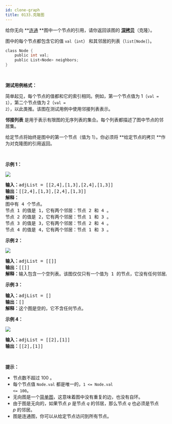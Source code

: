 ```yaml
---
id: clone-graph
title: 0133.克隆图
---
```

给你无向 **[连通](https://baike.baidu.com/item/连通图/6460995?fr=aladdin) **图中一个节点的引用，请你返回该图的 [**深拷贝**](https://baike.baidu.com/item/深拷贝/22785317?fr=aladdin)（克隆）。

图中的每个节点都包含它的值 <code>val</code>（<code>int</code>） 和其邻居的列表（<code>list[Node]</code>）。


```c
class Node {
    public int val;
    public List<Node> neighbors;
}
```

 

**测试用例格式：**

简单起见，每个节点的值都和它的索引相同。例如，第一个节点值为 1（<code>val = 1</code>），第二个节点值为 2（<code>val = 2</code>），以此类推。该图在测试用例中使用邻接列表表示。

**邻接列表** 是用于表示有限图的无序列表的集合。每个列表都描述了图中节点的邻居集。

给定节点将始终是图中的第一个节点（值为 1）。你必须将 **给定节点的拷贝 **作为对克隆图的引用返回。

 

**示例 1：**

![](https://assets.leetcode-cn.com/aliyun-lc-upload/uploads/2020/02/01/133_clone_graph_question.png)


<pre><strong>输入：</strong>adjList = [[2,4],[1,3],[2,4],[1,3]]<br/><strong>输出：</strong>[[2,4],[1,3],[2,4],[1,3]]<br/><strong>解释：<br/></strong>图中有 4 个节点。<br/>节点 1 的值是 1，它有两个邻居：节点 2 和 4 。<br/>节点 2 的值是 2，它有两个邻居：节点 1 和 3 。<br/>节点 3 的值是 3，它有两个邻居：节点 2 和 4 。<br/>节点 4 的值是 4，它有两个邻居：节点 1 和 3 。<br/></pre>

**示例 2：**

![](https://assets.leetcode-cn.com/aliyun-lc-upload/uploads/2020/02/01/graph.png)


<pre><strong>输入：</strong>adjList = [[]]<br/><strong>输出：</strong>[[]]<br/><strong>解释：</strong>输入包含一个空列表。该图仅仅只有一个值为 1 的节点，它没有任何邻居。<br/></pre>

**示例 3：**


<pre><strong>输入：</strong>adjList = []<br/><strong>输出：</strong>[]<br/><strong>解释：</strong>这个图是空的，它不含任何节点。<br/></pre>

**示例 4：**

![](https://assets.leetcode-cn.com/aliyun-lc-upload/uploads/2020/02/01/graph-1.png)


<pre><strong>输入：</strong>adjList = [[2],[1]]<br/><strong>输出：</strong>[[2],[1]]</pre>

 

**提示：**

- 节点数不超过 100 。
- 每个节点值 <code>Node.val</code> 都是唯一的，<code>1 &lt;= Node.val &lt;= 100</code>。
- 无向图是一个[简单图](https://baike.baidu.com/item/简单图/1680528?fr=aladdin)，这意味着图中没有重复的边，也没有自环。
- 由于图是无向的，如果节点 _p_ 是节点 _q_ 的邻居，那么节点 _q_ 也必须是节点 _p_ 的邻居。
- 图是连通图，你可以从给定节点访问到所有节点。